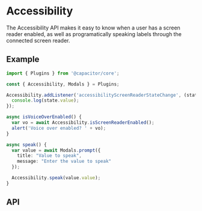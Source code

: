 # Accessibility

The Accessibility API makes it easy to know when a user has a screen reader enabled, as well as programatically speaking
labels through the connected screen reader.

<plugin-api index="true" name="accessibility"></plugin-api>

## Example

```typescript
import { Plugins } from '@capacitor/core';

const { Accessibility, Modals } = Plugins;

Accessibility.addListener('accessibilityScreenReaderStateChange', (state) => {
  console.log(state.value);
});

async isVoiceOverEnabled() {
  var vo = await Accessibility.isScreenReaderEnabled();
  alert('Voice over enabled? ' + vo);
}

async speak() {
  var value = await Modals.prompt({
    title: "Value to speak",
    message: "Enter the value to speak"
  });

  Accessibility.speak(value.value);
}
```

## API

<plugin-api name="accessibility"></plugin-api>